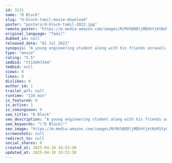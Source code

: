 ```yaml
---
id: 3131
name: "D Block"
slug: "d-block-tamil-movie-download"
poster: "posters/d-block-tamil-2022.jpg"
remote_poster: "https://m.media-amazon.com/images/M/MV5BODljMDhhYjktNzM1Yy00YTRlLWFiOWYtNTlkNGVjYmQ4ZDYzXkEyXkFqcGc@._V1_SX300.jpg"
original_language: "Tamil"
dubbed_in: null
released_date: "01 Jul 2022"
synopsis: "A young engineering student along with his friends unravels the mystery around his college where several girls go missing and dead."
type: "movie"
rating: "5.5"
imdbid: "tt15097344"
tmdbid: null
views: 0
likes: 0
dislikes: 0
author_id: 1
trailer_url: null
runtime: "134 min"
is_featured: 0
is_active: 1
is_comingsoon: 0
seo_title: "D Block"
seo_description: "A young engineering student along with his friends unravels the mystery around his college where several girls go missing and dead."
seo_keywords: "\"D Block\""
seo_image: "https://m.media-amazon.com/images/M/MV5BODljMDhhYjktNzM1Yy00YTRlLWFiOWYtNTlkNGVjYmQ4ZDYzXkEyXkFqcGc@._V1_SX300.jpg"
screenshots: null
redirect_to: null
social_shares: 0
created_at: 2025-04-10 19:53:30
updated_at: 2025-04-10 19:53:30
---
```


